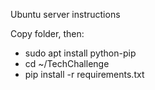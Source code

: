 Ubuntu server instructions

Copy folder, then:

- sudo apt install python-pip
- cd ~/TechChallenge
- pip install -r requirements.txt
